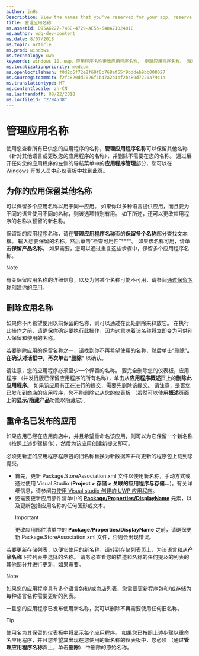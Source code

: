 ```yaml
---
author: jnHs
Description: View the names that you've reserved for your app, reserve additional names (for other languages or to change your app's name), and delete reserved names that you don't need anymore.
title: 管理应用名称
ms.assetid: D95A6227-746E-4729-AE55-648A7102401C
ms.author: wdg-dev-content
ms.date: 8/07/2018
ms.topic: article
ms.prod: windows
ms.technology: uwp
keywords: windows 10，uwp，应用程序名称更改应用程序名称、 更新应用程序名称、 游戏名称、 产品名称
ms.localizationpriority: medium
ms.openlocfilehash: f0d2c6f72e2f69f0b768af55f9bddeb9bb008027
ms.sourcegitcommit: f2f4820dd2026f1b47a2b1bf2bc89d7220a79c1a
ms.translationtype: MT
ms.contentlocale: zh-CN
ms.lasthandoff: 08/22/2018
ms.locfileid: "2794538"
---
```

# <a name="manage-app-names"></a>管理应用名称

使用您查看所有已供您的应用程序的名称，**管理应用程序名称**可以保留其他名称 （针对其他语言或更改您的应用程序的名称），并删除不需要在您的名称。 通过展开任何您的应用程序的左侧的导航菜单中的**应用程序管理**部分，您可以在[Windows 开发人员中心仪表板](https://partner.microsoft.com/dashboard)中找到此页。


## <a name="reserve-additional-names-for-your-app"></a>为你的应用保留其他名称

可以保留多个应用名称以用于同一应用。 如果你以多种语言提供应用，而且要为不同的语言使用不同的名称，则该选项特别有用。 如下所述，还可以更改应用程序的名称以预留的新名称。

保留新的应用程序名称，请在**管理应用程序名称**页的**保留多个名称**部分查找文本框。 输入想要保留的名称，然后单击“检查可用性”****。 如果该名称可用，请单击**保留产品名称**。 如果需要，您可以通过重复这些步骤中，保留多个应用程序名称。

> [!NOTE]
> 有关保留应用名称的详细信息，以及为何某个名称可能不可用，请参阅[通过保留名称创建你的应用](create-your-app-by-reserving-a-name.md)。


## <a name="delete-app-names"></a>删除应用名称

如果你不再希望使用以前保留的名称，则可以通过在此处删除来释放它。 在执行此操作之前，请确保你确定要执行此操作，因为这意味着该名称将立即变为可供别人保留和使用的名称。

若要删除应用的保留名称之一，请找到你不再希望使用的名称，然后单击“删除”****。 在确认对话框中，再次单击“删除”**** 以确认。

请注意，您的应用程序必须至少一个保留的名称。 要完全删除您的仪表板，应用程序 （并发行版已保留应用程序的所有名称），单击从**应用程序概述**页上的**删除此应用程序**。 如果该应用有正在进行的提交，需要先删除该提交。 请注意，是否您已发布到商店的应用程序，您不能删除它从您的仪表板 （虽然可以使用**概述**页面上的**显示/隐藏产品**功能以隐藏它）。 


## <a name="rename-an-app-that-has-already-been-published"></a>重命名已发布的应用

如果应用已经在应用商店中，并且希望重命名该应用，则可以为它保留一个新名称（按照上述步骤操作），然后为该应用创建新提交即可。 

必须更新您的应用程序程序包的旧名称替换为新数据库并将更新的程序包上载到您提交。
- 首先，更新 Package.StoreAssociation.xml 文件以使用新名称，手动方式或通过使用 Visual Studio (**Project > 存储 > 关联的应用程序与存储...**)。有关详细信息，请参阅[包使用 Visual studio 创建的 UWP 应用程序](../packaging/packaging-uwp-apps.md)。
- 还需要更新应用部件清单中的 [**Package/Properties/DisplayName**](https://docs.microsoft.com/uwp/schemas/appxpackage/uapmanifestschema/element-displayname) 元素，以及更新包括应用名称的任何图形或文本。 
  > [!IMPORTANT]
  > 更改应用部件清单中的 **Package/Properties/DisplayName** 之前，请确保更新 Package.StoreAssociation.xml 文件，否则会出现错误。

若要更新存储列表，以便它使用的新名称，请转到[存储列表页上](create-app-store-listings.md)，为该语言和从**产品名称**下拉列表中选择的名称。 请务必查看您的描述和名称的任何提及的列表的其他部分并进行更新，如果需要。

> [!NOTE]
> 如果您的应用程序具有多个语言包和/或商店列表，您需要更新程序包和/或存储为每种语言名称需要更新的列表。

一旦您的应用程序已发布使用新名称，就可以删除不再需要使用任何旧名称。

> [!TIP]
> 使用名为其保留的仪表板中将显示每个应用程序。 如果您已按照上述步骤以重命名应用程序，并且您希望其出现在您使用的新名称的仪表板中，您必须 （通过**管理应用程序名称**页上，单击**删除**） 中删除的原始名称。 

 

 




